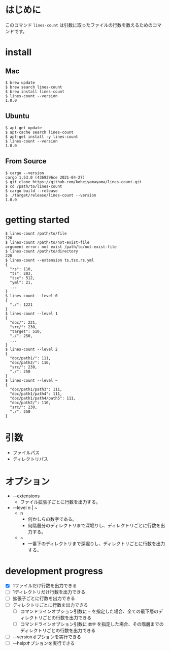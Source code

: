 # はじめに

このコマンド `lines-count` は引数に取ったファイルの行数を数えるためのコマンドです。

# install
## Mac
```
$ brew update
$ brew search lines-count
$ brew install lines-count
$ lines-count --version
1.0.0
```
## Ubuntu
```
$ apt-get update
$ apt-cache search lines-count
$ apt-get install -y lines-count
$ lines-count --version
1.0.0
```
## From Source
```
$ cargo --version
cargo 1.53.0 (4369396ce 2021-04-27)
$ git clone https://github.com/koheiyamayama/lines-count.git
$ cd /path/to/lines-count
$ cargo build --release
$ ./target/release/lines-count --version
1.0.0
```

# getting started

```shell
$ lines-count /path/to/file
120
$ lines-count /path/to/not-exist-file
argument error: not exist /path/to/not-exist-file
$ lines-count /path/to/directory
220
$ lines-count --extension ts,tsx,rs,yml
{
  "rs": 110,
  "ts": 203,
  "tsx": 512,
  "yml": 21,
  ...
}
$ lines-count --level 0
{
  "./": 1221
}
$ lines-count --level 1
{
  "doc/": 221,
  "src/": 230,
  "target": 510,
  "./": 250,
  ...
}
$ lines-count --level 2
{
  "doc/path1/": 111,
  "doc/path2/": 110,
  "src/": 230,
  "./": 250
}
$ lines-count --level ~
{
  "doc/path1/path3": 111,
  "doc/path1/path4": 111,
  "doc/path1/path4/path5": 111,
  "doc/path2/": 110,
  "src/": 230,
  "./": 250
}
```

# 引数
- ファイルパス
- ディレクトリパス

# オプション
- --extensions
  - ファイル拡張子ごとに行数を出力する。
- --level n | ~
  - n
    - 何かしらの数字である。
    - 何階層分のディレクトリまで深堀りし、ディレクトリごとに行数を出力する。
  - ~
    - 一番下のディレクトリまで深堀りし、ディレクトリごとに行数を出力する。


# development progress
- [x] 1ファイルだけ行数を出力できる
- [ ] 1ディレクトリだけ行数を出力できる
- [ ] 拡張子ごとに行数を出力できる
- [ ] ディレクトリごとに行数を出力できる
  - [ ] コマンドラインオプション引数に `~` を指定した場合、全ての最下層のディレクトリごとの行数を出力できる
  - [ ] コマンドラインオプション引数に `数字` を指定した場合、その階層までのディレクトリごとの行数を出力できる
- [ ] --versionオプションを実行できる
- [ ] --helpオプションを実行できる
